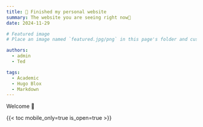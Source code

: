 ```yaml
---
title: 🎉 Finished my personal website
summary: The website you are seeing right now🎊
date: 2024-11-29

# Featured image
# Place an image named `featured.jpg/png` in this page's folder and customize its options here.

authors:
  - admin
  - Ted

tags:
  - Academic
  - Hugo Blox
  - Markdown
---
```


Welcome 👋

{{< toc mobile_only=true is_open=true >}}

